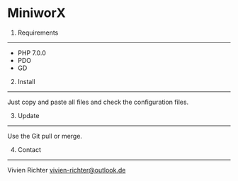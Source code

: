 MiniworX
========

1. Requirements
---------------
* PHP 7.0.0
* PDO
* GD

2. Install
----------
Just copy and paste all files and check the configuration files.

3. Update
---------
Use the Git pull or merge.

4. Contact
----------
Vivien Richter <vivien-richter@outlook.de>
